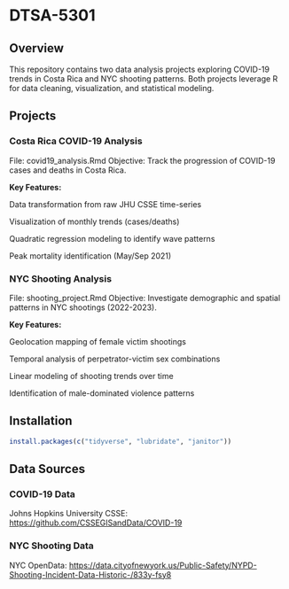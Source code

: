 # DTSA-5301

## Overview
This repository contains two data analysis projects exploring COVID-19 trends in Costa Rica and NYC shooting patterns. Both projects leverage R for data cleaning, visualization, and statistical modeling.

## Projects
### Costa Rica COVID-19 Analysis
File: covid19_analysis.Rmd
Objective: Track the progression of COVID-19 cases and deaths in Costa Rica.

**Key Features:**

Data transformation from raw JHU CSSE time-series

Visualization of monthly trends (cases/deaths)

Quadratic regression modeling to identify wave patterns

Peak mortality identification (May/Sep 2021)

### NYC Shooting Analysis
File: shooting_project.Rmd
Objective: Investigate demographic and spatial patterns in NYC shootings (2022-2023).

**Key Features:**

Geolocation mapping of female victim shootings

Temporal analysis of perpetrator-victim sex combinations

Linear modeling of shooting trends over time

Identification of male-dominated violence patterns

## Installation

```r
install.packages(c("tidyverse", "lubridate", "janitor"))
```

## Data Sources

### COVID-19 Data
Johns Hopkins University CSSE:
https://github.com/CSSEGISandData/COVID-19

### NYC Shooting Data
NYC OpenData:
https://data.cityofnewyork.us/Public-Safety/NYPD-Shooting-Incident-Data-Historic-/833y-fsy8
